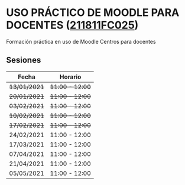 # USO PRÁCTICO DE MOODLE PARA DOCENTES ([211811FC025](https://www.juntadeandalucia.es/educacion/secretariavirtual/consultaCEP/actividad/211811FC025/))

Formación práctica en uso de Moodle Centros para docentes

## Sesiones

Fecha|Horario
---|---
~~13/01/2021~~|	~~11:00 -	12:00~~
~~20/01/2021~~|	~~11:00 -	12:00~~
~~03/02/2021~~|	~~11:00 -	12:00~~
~~10/02/2021~~|	~~11:00 -	12:00~~	
~~17/02/2021~~|	~~11:00 -	12:00~~	
24/02/2021|	11:00 -	12:00	
17/03/2021|	11:00 -	12:00	
07/04/2021|	11:00 -	12:00	
21/04/2021|	11:00 -	12:00	
05/05/2021|	11:00 -	12:00